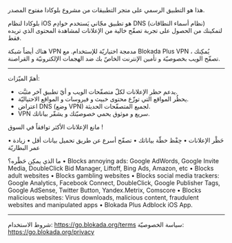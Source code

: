 هذا هو التطبيق الرسمي على متجر التطبيقات من مشروع بلوكادا مفتوح المصدر.

بلوكادا لنظام iOS هو تطبيق مجّاني يَستخدم خوادِم DNS (نظام أسماء النطاقات) لتمكينك من الحصول على تجربة تصفّح خالية من الإعلانات لمشاهدة المحتوى الذي تريده فقط.

هناك أيضاً شبكة VPN مدمجة اختياريّة للإستخدام. مع Blokada Plus VPN ، يُمكِنك تصفّح الويب بخصوصيّة و تأمين الإنترنت الخاصّ بك ضد الهجمات الإلكترونيّة و القراصنة.

----

أهمّ الميّزات:

- يدعم حظر الإعلانات لكلّ متصفّحات الويب و أيّ تطبيق آخر مثبَّت.
- يحظُر المواقع التي توزّع محتوى خبيث و فيروسات و المواقع الاحتياليّة.
- اعتراض DNS (وضع VPN) لجميع المتصفّحات الحديثة.
- VPN سريع و موثوق يحمي خصوصيّتك و يشفّر بياناتك.

مانع الإعلانات الأكثر توافقاً في السوق !

• حَظْر الإعلانات • حِفْظ خطّة بياناتك • تصفّح أسرع عن طريق تحميل بيانات أقل • زيادة عمر البطاريّة

ما الذي يمكِن حَظْره؟ • Blocks annoying ads: Google AdWords, Google Invite Media, DoubleClick Bid Manager, Liftoff, Bing Ads, Amazon, etc • Blocks adult websites • Blocks gambling websites • Blocks social media trackers: Google Analytics, Facebook Connect, DoubleClick, Google Publisher Tags, Google AdSense, Twitter Button, Yandex.Metrix, Comscore • Blocks malicious websites: Virus downloads, malicious content, fraudulent websites and manipulated apps • Blokada Plus Adblock iOS App.

----

شروط الاستخدام: https://go.blokada.org/terms سياسة الخصوصيّة: https://go.blokada.org/privacy
